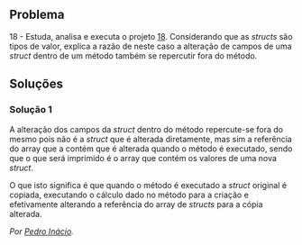 ## Problema

18 - Estuda, analisa e executa o projeto [18](../../problemas/03_poo/18). Considerando que as
_structs_ são tipos de valor, explica a razão de neste caso a alteração de
campos de uma _struct_ dentro de um método também se repercutir fora do método.

## Soluções

### Solução 1

A alteração dos campos da _struct_ dentro do método repercute-se fora do mesmo pois não é a _struct_ que é alterada diretamente, mas sim a referência do array que a contém que é alterada quando o método é executado, sendo que o que será imprimido é o array que contém os valores de uma nova _struct_.

O que isto significa é que quando o método é executado a _struct_ original é copiada, executando o cálculo dado no método para a criação e efetivamente alterando a referência do array de _structs_ para a cópia alterada.

*Por [Pedro Inácio](https://github.com/PmaiWoW).*